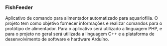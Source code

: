 ### FishFeeder
Aplicativo de comando para alimentador automatizado para aquariofilia. O projeto tem como objetivo fornecer informações e realizar comandos para o protótipo de alimentador. Para o aplicativo será utilizado a linguagem PHP, e para o projeto no geral será utilizada a linguagem C++ e a plataforma de desenvolvimento de software e hardware Arduíno. 
